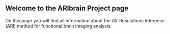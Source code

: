 ## Welcome to the ARIbrain Project page

On this page you will find all information about the All-Resolutions Inference (ARI) method for functional brain imaging analysis.
